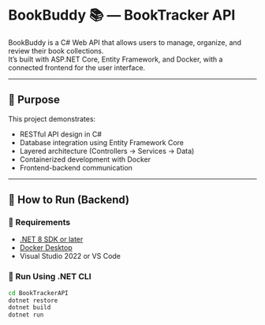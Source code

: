 # BookBuddy 📚 — BookTracker API

BookBuddy is a C# Web API that allows users to manage, organize, and review their book collections.  
It’s built with ASP.NET Core, Entity Framework, and Docker, with a connected frontend for the user interface.

---

## 🎯 Purpose
This project demonstrates:
- RESTful API design in C#
- Database integration using Entity Framework Core
- Layered architecture (Controllers → Services → Data)
- Containerized development with Docker
- Frontend-backend communication

---

## 🧠 How to Run (Backend)

### 🧩 Requirements
- [.NET 8 SDK or later](https://dotnet.microsoft.com/en-us/download)
- [Docker Desktop](https://www.docker.com/products/docker-desktop)
- Visual Studio 2022 or VS Code

### 🧰 Run Using .NET CLI
```bash
cd BookTrackerAPI
dotnet restore
dotnet build
dotnet run

